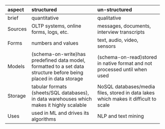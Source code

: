 aspect|structured|un-structured
:--|:--|:--
 brief|quantitative|qualitative
 Sources|OLTP systems, online forms, logs, etc.|messages, documents, interview transcripts
 Forms|numbers and values|text, audio, video, sensors
 Models|(schema-on-write)has predefined data model, formatted to a set data structure before being placed in data storage|(schema-on-read)stored in native format and not processed until when used  
 Storage|tabular formats (sheets/SQL databases), in data warehouses which makes it highly scalable|NoSQL databases/media files, stored in data lakes which makes it difficult to scale
 Uses|used in ML and drives its algorithms|NLP and text mining